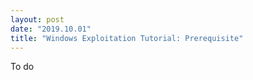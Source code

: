 ```yaml
---
layout: post
date: "2019.10.01"
title: "Windows Exploitation Tutorial: Prerequisite"
---
```


To do

